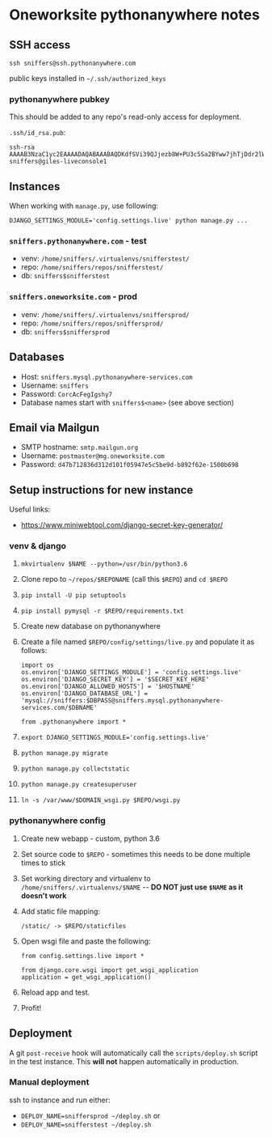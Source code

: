 # Oneworksite pythonanywhere notes

## SSH access

`ssh sniffers@ssh.pythonanywhere.com`

public keys installed in `~/.ssh/authorized_keys`

### pythonanywhere pubkey

This should be added to any repo's read-only access for deployment.

`.ssh/id_rsa.pub`:

```
ssh-rsa AAAAB3NzaC1yc2EAAAADAQABAAABAQDKdfSVi39QJjezb8W+PU3c5Sa2BYww7jhTjDdr2lWrL7MtX9S8Brf+CqxPB6Ao8g4fAMbcN/m5O0cs/B7iKXl2A+qWD6ELXmAz4EeyuO32wC7PTvH8knryEIL8iwWh7paL9DXRAX00jKjPi8wySAxpWDQaPKokmSGBG/MHL2AFQkTEY5JaUTeZmqMpOPA48nEejHgOJvjlqZXAnvvg07A1HGNsclBhORIOTFmUjDj+E6Nr452hEy++dYRpRKT1yseativyXNwdAjIKx4CQFGS3hkkCg418StI/nZt3DV94WY/HNuPEr9nO3IHkdC663h81HBfRTW5HXACJNP2FVtc/ sniffers@giles-liveconsole1
```

## Instances

When working with `manage.py`, use following:

`DJANGO_SETTINGS_MODULE='config.settings.live' python manage.py ...`

### `sniffers.pythonanywhere.com` - test

* venv: `/home/sniffers/.virtualenvs/snifferstest/`
* repo: `/home/sniffers/repos/snifferstest/`
* db: `sniffers$snifferstest`

### `sniffers.oneworksite.com` - prod

* venv: `/home/sniffers/.virtualenvs/sniffersprod/`
* repo: `/home/sniffers/repos/sniffersprod/`
* db: `sniffers$sniffersprod`

## Databases

* Host: `sniffers.mysql.pythonanywhere-services.com`
* Username: `sniffers`
* Password: `CorcAcFegIgshy7`
* Database names start with `sniffers$<name>` (see above section)

## Email via Mailgun

* SMTP hostname: `smtp.mailgun.org`
* Username: `postmaster@mg.oneworksite.com`
* Password: `d47b712836d312d101f05947e5c5be9d-b892f62e-1500b698`

## Setup instructions for new instance

Useful links:

* https://www.miniwebtool.com/django-secret-key-generator/

### venv & django

1. `mkvirtualenv $NAME --python=/usr/bin/python3.6`
2. Clone repo to `~/repos/$REPONAME` (call this `$REPO`) and `cd $REPO`
3. `pip install -U pip setuptools`
4. `pip install pymysql -r $REPO/requirements.txt`
5. Create new database on pythonanywhere
6. Create a file named `$REPO/config/settings/live.py` and populate it as follows:

       import os
       os.environ['DJANGO_SETTINGS_MODULE'] = 'config.settings.live'
       os.environ['DJANGO_SECRET_KEY'] = '$SECRET_KEY_HERE'
       os.environ['DJANGO_ALLOWED_HOSTS'] = '$HOSTNAME'
       os.environ['DJANGO_DATABASE_URL'] = 'mysql://sniffers:$DBPASS@sniffers.mysql.pythonanywhere-services.com/$DBNAME'

       from .pythonanywhere import *

7. `export DJANGO_SETTINGS_MODULE='config.settings.live'`
8. `python manage.py migrate`
9. `python manage.py collectstatic`
10. `python manage.py createsuperuser`
11. `ln -s /var/www/$DOMAIN_wsgi.py $REPO/wsgi.py`

### pythonanywhere config

1. Create new webapp - custom, python 3.6
2. Set source code to `$REPO` - sometimes this needs to be done multiple times to stick
3. Set working directory and virtualenv to `/home/sniffers/.virtualenvs/$NAME` -- **DO NOT just use `$NAME` as it doesn't work**
4. Add static file mapping:

       /static/ -> $REPO/staticfiles

5. Open wsgi file and paste the following:

       from config.settings.live import *

       from django.core.wsgi import get_wsgi_application
       application = get_wsgi_application()

6. Reload app and test.
7. Profit!

## Deployment

A git `post-receive` hook will automatically call the `scripts/deploy.sh` script in the
test instance. This **will not** happen automatically in production.

### Manual deployment

ssh to instance and run either:

* `DEPLOY_NAME=sniffersprod ~/deploy.sh` or
* `DEPLOY_NAME=snifferstest ~/deploy.sh`
